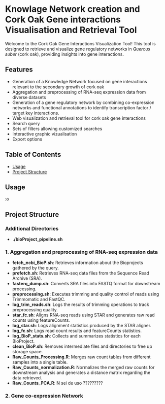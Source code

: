 # Knowlage Network creation and Cork Oak Gene interactions Visualisation and Retrieval Tool

Welcome to the Cork Oak Gene Interactions Visualization Tool! This tool is designed to retrieve and visualize gene regulatory networks in *Quercus suber* (cork oak), providing insights into gene interactions.

## Features
- Generation of a Knowledge Network focused on gene interactions relevant to the secondary growth
of cork oak
 - Aggregation and preprocessing of RNA-seq expression data from diverse datasets
 - Generation of a gene regulatory network by combining co-expression networks and functional
    annotations to identify transcription factor / target key interactions.
- Web visualization and retrieval tool for cork oak gene interactions
 - Search query
 - Sets of filters allowing customized searches
 - Interactive graphic vizualisation
 - Export options

## Table of Contents
- [Usage](#usage)
- [Project Structure](#project-structure)

## Usage
:o

## Project Structure

### Additional Directories
- **./bioProject_pipeline.sh**

### 1. Aggregation and preprocessing of RNA-seq expression data

- **fetch_ncbi_BioP.sh**: Retrieves information about the Bioprojects gathered by the query.
- **prefetch.sh**: Retrieves RNA-seq data files from the Sequence Read Archive (SRA).
- **fasterq_dump.sh**: Converts SRA files into FASTQ format for downstream processing.
- **preprocessing.sh**: Executes trimming and quality control of reads using Trimmomatic and FastQC.
- **log_trim_reads.sh**: Logs the results of trimming operations to track preprocessing quality.
- **star_fc.sh**: Aligns RNA-seq reads using STAR and generates raw read counts using featureCounts.
- **log_star.sh**: Logs alignment statistics produced by the STAR aligner.
- **log_fc.sh**: Logs read count results and featureCounts statistics.
- **log_BioP_stats.sh**: Collects and summarizes statistics for each BioProject.
- **clean_BioP.sh**: Removes intermediate files and directories to free up storage space.
- **Raw_Counts_Processing.R**: Merges raw count tables from different samples into a single table.
- **Raw_Counts_normalization.R**: Normalizes the merged raw counts for downstream analysis and generates a distance matrix regarding the data retrieved.
- **Raw_Counts_PCA.R**: N sei de uso ?????????

 

### 2. Gene co-expression Network


